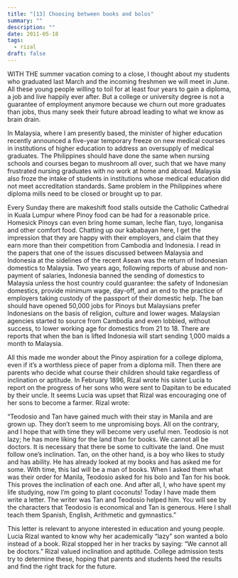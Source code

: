 ```yaml
---
title: "[13] Choosing between books and bolos"
summary: ""
description: ""
date: 2011-05-18
tags:
  - rizal
draft: false
---
```


WITH THE summer vacation coming to a close, I thought about my students who graduated last March and the incoming freshmen we will   meet in June. All these young people willing to toil for at least four  years to gain a diploma, a job and live happily ever after. But a college or university degree is not a guarantee of employment anymore because we churn out more graduates than jobs, thus many seek their future abroad leading to what we know as brain drain.

In Malaysia, where I am presently based, the minister of higher education recently announced a five-year temporary freeze on new medical courses in institutions of higher education to address an oversupply of medical graduates. The Philippines should have done the same when   nursing schools and courses began to mushroom all over, such that we have many frustrated nursing graduates with no work at home and abroad. Malaysia also froze the intake of students in institutions whose medical education did not meet accreditation standards. Same problem in the Philippines where diploma mills need to be closed or brought up to par.

Every Sunday there are makeshift food stalls outside the Catholic Cathedral in Kuala Lumpur where Pinoy food can be had for a reasonable   price. Homesick Pinoys can even bring home suman, leche flan, tuyo, longanisa and other comfort food. Chatting up our kababayan here, I get the impression that they are happy with their employers, and claim that they earn more than their competition from Cambodia and Indonesia. I read in the   papers that one of the issues discussed between Malaysia and Indonesia at the sidelines of the recent Asean was the return of Indonesian domestics to Malaysia. Two years ago, following reports of abuse and non-payment of salaries, Indonesia banned the sending of   domestics to Malaysia unless the host country could guarantee: the safety of Indonesian domestics, provide minimum wage, day-off, and an end to the practice of employers taking custody of the passport of their domestic help. The ban should have opened 50,000 jobs for Pinoys but Malaysians prefer Indonesians on the basis of religion, culture and lower wages. Malaysian agencies started to source from Cambodia and even lobbied, without success, to lower working age for domestics from 21 to 18. There are reports that when the ban is lifted Indonesia will start sending 1,000 maids a month to Malaysia.

All this made me wonder about the Pinoy aspiration for a college diploma, even if it’s a worthless piece of paper from a diploma mill. Then there are parents who decide what course their children should take regardless of inclination or aptitude. In February 1896, Rizal wrote his sister Lucia to report on the progress of her sons who were sent to Dapitan to be educated by their uncle. It seems Lucia was   upset that Rizal was encouraging one of her sons to become a farmer. Rizal wrote:

“Teodosio and Tan have gained much with their stay in Manila and are grown up. They don’t seem to me unpromising boys. All on the   contrary, and I hope that with time they will become very useful men. Teodosio is not lazy; he has more liking for the land than for books.   We cannot all be doctors. It is necessary that there be some to cultivate the land. One must follow one’s inclination. Tan, on the other hand, is a boy who likes to study and has ability. He has   already looked at my books and has asked me for some. With time, this lad will be a man of books. When I asked them what was their order for Manila, Teodosio asked for his bolo and Tan for his book. This proves the inclination of each one. And after all, I, who have spent my life studying, now I’m going to plant coconuts! Today I have made them write a letter. The writer was Tan and Teodosio helped him. You will see by the characters that Teodosio is economical and Tan is generous.  Here I shall teach them Spanish, English, Arithmetic and gymnastics.”

This letter is relevant to anyone interested in education and young people. Lucia Rizal wanted to know why her academically “lazy” son   wanted a bolo instead of a book. Rizal stopped her in her tracks by saying: “We cannot all be doctors.” Rizal valued inclination and aptitude. College admission tests try to determine these, hoping that parents and students heed the results and find the right track for the future.
